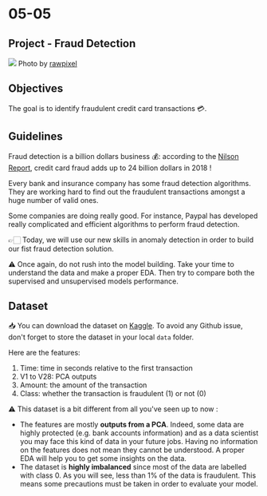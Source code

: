# 05-05

## Project - Fraud Detection

![](https://images.unsplash.com/photo-1536821571242-75b70c679796?ixlib=rb-1.2.1&ixid=eyJhcHBfaWQiOjEyMDd9&auto=format&fit=crop&w=1072&q=80)
Photo by [rawpixel](https://unsplash.com/photos/HJENWbX4t-Q)

## Objectives

The goal is to identify fraudulent credit card transactions 💳.

## Guidelines

Fraud detection is a billion dollars business 💰: according to the [Nilson Report](https://nilsonreport.com/), credit card fraud adds up to 24 billion dollars in 2018 ! 

Every bank and insurance company has some fraud detection algorithms. They are working hard to find out the fraudulent transactions amongst a huge number of valid ones.

Some companies are doing really good. For instance, Paypal has developed really complicated and efficient algorithms to perform fraud detection.

👉🏻 Today, we will use our new skills in anomaly detection in order to build our fist fraud detection solution.

⚠️ Once again, do not rush into the model building. Take your time to understand the data and make a proper EDA. Then try to compare both the supervised and unsupervised models performance.

## Dataset

📥 You can download the dataset on [Kaggle](https://www.kaggle.com/mlg-ulb/creditcardfraud). To avoid any Github issue, don't forget to store the dataset in your local `data` folder.

Here are the features:
 1. Time: time in seconds relative to the first transaction
 2. V1 to V28: PCA outputs
 3. Amount: the amount of the transaction
 4. Class: whether the transaction is fraudulent (1) or not (0)

⚠️ This dataset is a bit different from all you've seen up to now :
- The features are mostly **outputs from a PCA**. Indeed, some data are highly protected (e.g. bank accounts information) and as a data scientist you may face this kind of data in your future jobs. Having no information on the features does not mean they cannot be understood. A proper EDA will help you to get some insights on the data.
- The dataset is **highly imbalanced** since most of the data are labelled with class 0. As you will see, less than 1% of the data is fraudulent. This means some precautions must be taken in order to evaluate your model.